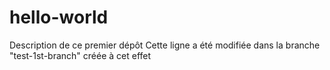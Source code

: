 # hello-world
Description de ce premier dépôt
Cette ligne a été modifiée dans la branche "test-1st-branch" créée à cet effet
